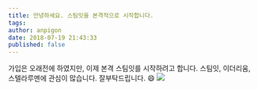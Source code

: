 ```yaml
---
title: 안녕하세요. 스팀잇을 본격적으로 시작합니다.
tags:
author: anpigon
date: 2018-07-19 21:43:33
published: false
---
```


가입은 오래전에 하였지만,
이제 본격 스팀잇를 시작하려고 합니다.
스팀잇, 이더리움, 스텔라루멘에 관심이 많습니다.
잘부탁드립니다. &#128516;
![](https://cdn.pixabay.com/photo/2015/03/26/09/47/sky-690293_1280.jpg)